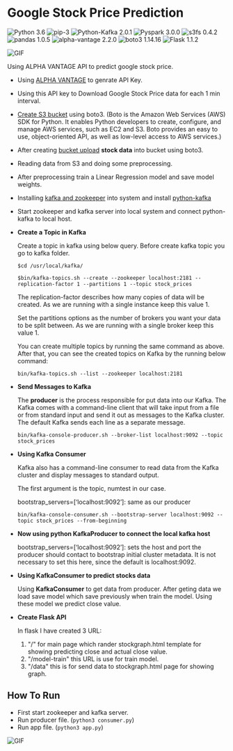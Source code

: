 # Google Stock Price Prediction

![Python 3.6](https://img.shields.io/badge/python-3.6.9-orange) ![pip-3](https://img.shields.io/badge/pip-9.0.1-green) ![Python-Kafka 2.0.1](https://img.shields.io/badge/kafka--python-2.0.1-red) ![Pyspark 3.0.0](https://img.shields.io/badge/pyspark-3.0.0-yellowgreen) ![s3fs 0.4.2](https://img.shields.io/badge/s3fs-0.4.2-blue) ![pandas 1.0.5](https://img.shields.io/badge/pandas-1.0.5-green)
![alpha-vantage 2.2.0](https://img.shields.io/badge/alpha--vantage-2.2.0-critical) ![boto3 1.14.16](https://img.shields.io/badge/boto3-1.14.16-ff69b4) ![Flask 1.1.2](https://img.shields.io/badge/Flask-1.1.2-009e73)

![GIF](readme_resources/stock_graph.gif)

Using ALPHA VANTAGE API to predict google stock price.

- Using [ALPHA VANTAGE](https://www.alphavantage.co/) to genrate API Key.

- Using this API key to Download Google Stock Price data for each 1 min interval.

- [Create S3 bucket](https://boto3.amazonaws.com/v1/documentation/api/latest/guide/s3-example-creating-buckets.html) using boto3. (Boto is the Amazon Web Services (AWS) SDK for Python. It enables Python developers to create, configure, and manage AWS services, such as EC2 and S3. Boto provides an easy to use, object-oriented API, as well as low-level access to AWS services.)

- After creating [bucket upload](https://boto3.amazonaws.com/v1/documentation/api/latest/guide/s3-uploading-files.html) **stock data** into bucket using boto3.

-  Reading data from S3 and doing some preprocessing.

- After preprocessing train a Linear Regression model and save model weights.

- Installing [kafka and zookeeper](https://tecadmin.net/install-apache-kafka-ubuntu/) into system and install [python-kafka](https://pypi.org/project/kafka-python/)

- Start zookeeper and kafka server into local system and connect python-kafka to local host.

- **Create a Topic in Kafka**

    Create a topic in kafka using below query. Before create kafka topic you go to kafka folder.
    ```
    $cd /usr/local/kafka/

    $bin/kafka-topics.sh --create --zookeeper localhost:2181 --replication-factor 1 --partitions 1 --topic stock_prices
    ```
    The replication-factor describes how many copies of data will be created. As we are running with a single instance keep this value 1.

    Set the partitions options as the number of brokers you want your data to be split between. As we are running with a single broker keep this value 1.

    You can create multiple topics by running the same command as above. After that, you can see the created topics on Kafka by the running below command:

    ```
    bin/kafka-topics.sh --list --zookeeper localhost:2181
    ```

- **Send Messages to Kafka**

    The **producer** is the process responsible for put data into our Kafka. The Kafka comes with a command-line client that will take input from a file or from standard input and send it out as messages to the Kafka cluster. The default Kafka sends each line as a separate message.

    ```
    bin/kafka-console-producer.sh --broker-list localhost:9092 --topic stock_prices
    ```

- **Using Kafka Consumer**

    Kafka also has a command-line consumer to read data from the Kafka cluster and display messages to standard output.

    The first argument is the topic, numtest in our case.
    
    bootstrap_servers=[‘localhost:9092’]: same as our producer

    ```
    bin/kafka-console-consumer.sh --bootstrap-server localhost:9092 --topic stock_prices --from-beginning
    ```
- **Now using python KafkaProducer to connect the local kafka host**

    bootstrap_servers=[‘localhost:9092’]: sets the host and port the producer should contact to bootstrap initial cluster metadata. It is not necessary to set this here, since the default is localhost:9092.

- **Using KafkaConsumer to predict stocks data**

    Using **KafkaConsumer** to get data from producer. After geting data we load save model which save previously when train the model. Using these model we predict close value.

- **Create Flask API**

    In flask I have created 3 URL:

    1. "/" for main page which rander stockgraph.html template for showing predicting close and actual close value.
    2. "/model-train" this URL is use for train model.
    3. "/data" this is for send data to stockgraph.html page for showing graph.

## How To Run

- First start zookeeper and kafka server.
- Run producer file. (``` python3 consumer.py ```)
- Run app file. (``` python3 app.py ```)

![GIF](readme_resources/how_to_run_project_on_localhost.gif)